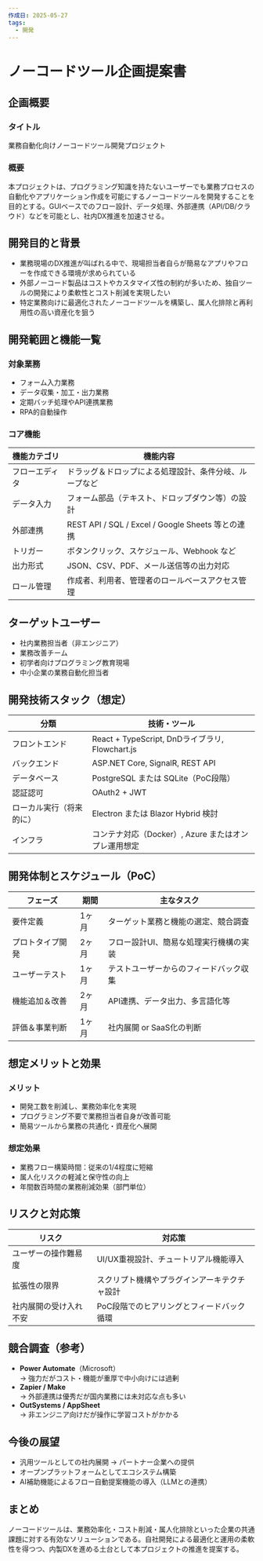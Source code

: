 ```yaml
---
作成日: 2025-05-27
tags:
  - 開発
---
```

# ノーコードツール企画提案書

## 企画概要

### タイトル
業務自動化向けノーコードツール開発プロジェクト

### 概要
本プロジェクトは、プログラミング知識を持たないユーザーでも業務プロセスの自動化やアプリケーション作成を可能にするノーコードツールを開発することを目的とする。GUIベースでのフロー設計、データ処理、外部連携（API/DB/クラウド）などを可能とし、社内DX推進を加速させる。

## 開発目的と背景

- 業務現場のDX推進が叫ばれる中で、現場担当者自らが簡易なアプリやフローを作成できる環境が求められている
- 外部ノーコード製品はコストやカスタマイズ性の制約が多いため、独自ツールの開発により柔軟性とコスト削減を実現したい
- 特定業務向けに最適化されたノーコードツールを構築し、属人化排除と再利用性の高い資産化を狙う

## 開発範囲と機能一覧

### 対象業務
- フォーム入力業務
- データ収集・加工・出力業務
- 定期バッチ処理やAPI連携業務
- RPA的自動操作

### コア機能
| 機能カテゴリ  | 機能内容                                         |
| ------- | -------------------------------------------- |
| フローエディタ | ドラッグ＆ドロップによる処理設計、条件分岐、ループなど                  |
| データ入力   | フォーム部品（テキスト、ドロップダウン等）の設計                     |
| 外部連携    | REST API / SQL / Excel / Google Sheets 等との連携 |
| トリガー    | ボタンクリック、スケジュール、Webhook など                    |
| 出力形式    | JSON、CSV、PDF、メール送信等の出力対応                     |
| ロール管理   | 作成者、利用者、管理者のロールベースアクセス管理                     |

## ターゲットユーザー

- 社内業務担当者（非エンジニア）
- 業務改善チーム
- 初学者向けプログラミング教育現場
- 中小企業の業務自動化担当者

## 開発技術スタック（想定）

| 分類 | 技術・ツール |
|------|----------------|
| フロントエンド | React + TypeScript, DnDライブラリ, Flowchart.js |
| バックエンド | ASP.NET Core, SignalR, REST API |
| データベース | PostgreSQL または SQLite（PoC段階） |
| 認証認可 | OAuth2 + JWT |
| ローカル実行（将来的に） | Electron または Blazor Hybrid 検討 |
| インフラ | コンテナ対応（Docker）, Azure またはオンプレ運用想定 |

## 開発体制とスケジュール（PoC）

| フェーズ | 期間 | 主なタスク |
|----------|------|-------------|
| 要件定義 | 1ヶ月 | ターゲット業務と機能の選定、競合調査 |
| プロトタイプ開発 | 2ヶ月 | フロー設計UI、簡易な処理実行機構の実装 |
| ユーザーテスト | 1ヶ月 | テストユーザーからのフィードバック収集 |
| 機能追加＆改善 | 2ヶ月 | API連携、データ出力、多言語化等 |
| 評価＆事業判断 | 1ヶ月 | 社内展開 or SaaS化の判断 |

## 想定メリットと効果

### メリット
- 開発工数を削減し、業務効率化を実現
- プログラミング不要で業務担当者自身が改善可能
- 簡易ツールから業務の共通化・資産化へ展開

### 想定効果
- 業務フロー構築時間：従来の1/4程度に短縮
- 属人化リスクの軽減と保守性の向上
- 年間数百時間の業務削減効果（部門単位）

## リスクと対応策

| リスク | 対応策 |
|--------|--------|
| ユーザーの操作難易度 | UI/UX重視設計、チュートリアル機能導入 |
| 拡張性の限界 | スクリプト機構やプラグインアーキテクチャ設計 |
| 社内展開の受け入れ不安 | PoC段階でのヒアリングとフィードバック循環 |

## 競合調査（参考）

- **Power Automate**（Microsoft）  
  → 強力だがコスト・機能が重厚で中小向けには過剰  
- **Zapier / Make**  
  → 外部連携は優秀だが国内業務には未対応な点も多い  
- **OutSystems / AppSheet**  
  → 非エンジニア向けだが操作に学習コストがかかる

## 今後の展望

- 汎用ツールとしての社内展開 → パートナー企業への提供
- オープンプラットフォームとしてエコシステム構築
- AI補助機能によるフロー自動提案機能の導入（LLMとの連携）

## まとめ

ノーコードツールは、業務効率化・コスト削減・属人化排除といった企業の共通課題に対する有効なソリューションである。自社開発による最適化と運用の柔軟性を得つつ、内製DXを進める土台として本プロジェクトの推進を提案する。
